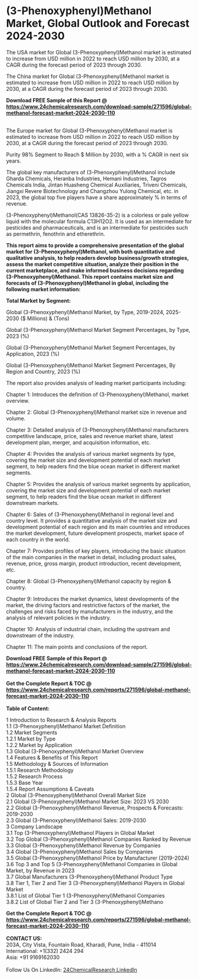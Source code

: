 <h1>(3-Phenoxyphenyl)Methanol Market, Global Outlook and Forecast 2024-2030</h1><p>The USA market for Global (3-Phenoxyphenyl)Methanol market is estimated to increase from USD million in 2022 to reach USD million by 2030, at a CAGR during the forecast period of 2023 through 2030.</p><p>
</p><p>The China market for Global (3-Phenoxyphenyl)Methanol market is estimated to increase from USD million in 2022 to reach USD million by 2030, at a CAGR during the forecast period of 2023 through 2030.</p><div><b>Download FREE Sample of this Report @ 
            <a href="https://www.24chemicalresearch.com/download-sample/271596/global-methanol-forecast-market-2024-2030-110">
            https://www.24chemicalresearch.com/download-sample/271596/global-methanol-forecast-market-2024-2030-110</a></b></div><br><p>
</p><p>The Europe market for Global (3-Phenoxyphenyl)Methanol market is estimated to increase from USD million in 2022 to reach USD million by 2030, at a CAGR during the forecast period of 2023 through 2030.</p><p>
Purity 98% Segment to Reach $ Million by 2030, with a % CAGR in next six years.</p><p>
The global key manufacturers of (3-Phenoxyphenyl)Methanol include Gharda Chemicals, Heranba Industries, Hemani Industries, Tagros Chemicals India, Jintan Huasheng Chemical Auxiliaries, Triveni Chemicals, Jiangxi Revere Biotechnology and Changzhou Yulong Chemical, etc. in 2023, the global top five players have a share approximately % in terms of revenue.</p><p>
(3-Phenoxyphenyl)Methanol(CAS 13826-35-2) is a colorless or pale yellow liquid with the molecular formula C13H12O2. It is used as an intermediate for pesticides and pharmaceuticals, and is an intermediate for pesticides such as permethrin, fenothrin and etherethrin.</p><p>
<strong>This report aims to provide a comprehensive presentation of the global market for (3-Phenoxyphenyl)Methanol, with both quantitative and qualitative analysis, to help readers develop business/growth strategies, assess the market competitive situation, analyze their position in the current marketplace, and make informed business decisions regarding (3-Phenoxyphenyl)Methanol. This report contains market size and forecasts of (3-Phenoxyphenyl)Methanol in global, including the following market information:</strong></p><p>
</p><p>
<strong>Total Market by Segment:</strong></p><p>
Global (3-Phenoxyphenyl)Methanol Market, by Type, 2019-2024, 2025-2030 ($ Millions) &amp; (Tons)</p><p>
Global (3-Phenoxyphenyl)Methanol Market Segment Percentages, by Type, 2023 (%)</p><p>
</p><p>
Global (3-Phenoxyphenyl)Methanol Market Segment Percentages, by Application, 2023 (%)</p><p>
</p><p>
Global (3-Phenoxyphenyl)Methanol Market Segment Percentages, By Region and Country, 2023 (%)</p><p>
</p><p>
The report also provides analysis of leading market participants including:</p><p>
</p><p>
</p><p>
Chapter 1: Introduces the definition of (3-Phenoxyphenyl)Methanol, market overview.</p><p>
Chapter 2: Global (3-Phenoxyphenyl)Methanol market size in revenue and volume.</p><p>
Chapter 3: Detailed analysis of (3-Phenoxyphenyl)Methanol manufacturers competitive landscape, price, sales and revenue market share, latest development plan, merger, and acquisition information, etc.</p><p>
Chapter 4: Provides the analysis of various market segments by type, covering the market size and development potential of each market segment, to help readers find the blue ocean market in different market segments.</p><p>
Chapter 5: Provides the analysis of various market segments by application, covering the market size and development potential of each market segment, to help readers find the blue ocean market in different downstream markets.</p><p>
Chapter 6: Sales of (3-Phenoxyphenyl)Methanol in regional level and country level. It provides a quantitative analysis of the market size and development potential of each region and its main countries and introduces the market development, future development prospects, market space of each country in the world.</p><p>
Chapter 7: Provides profiles of key players, introducing the basic situation of the main companies in the market in detail, including product sales, revenue, price, gross margin, product introduction, recent development, etc.</p><p>
Chapter 8: Global (3-Phenoxyphenyl)Methanol capacity by region &amp; country.</p><p>
Chapter 9: Introduces the market dynamics, latest developments of the market, the driving factors and restrictive factors of the market, the challenges and risks faced by manufacturers in the industry, and the analysis of relevant policies in the industry.</p><p>
Chapter 10: Analysis of industrial chain, including the upstream and downstream of the industry.</p><p>
Chapter 11: The main points and conclusions of the report.</p><div><b>Download FREE Sample of this Report @ 
            <a href="https://www.24chemicalresearch.com/download-sample/271596/global-methanol-forecast-market-2024-2030-110">
            https://www.24chemicalresearch.com/download-sample/271596/global-methanol-forecast-market-2024-2030-110</a></b></div><br><div><b>Get the Complete Report & TOC @ 
            <a href="https://www.24chemicalresearch.com/reports/271596/global-methanol-forecast-market-2024-2030-110">
            https://www.24chemicalresearch.com/reports/271596/global-methanol-forecast-market-2024-2030-110</a></b></div><br>
            <b>Table of Content:</b><p>1 Introduction to Research & Analysis Reports<br />
    1.1 (3-Phenoxyphenyl)Methanol Market Definition<br />
    1.2 Market Segments<br />
        1.2.1 Market by Type<br />
        1.2.2 Market by Application<br />
    1.3 Global (3-Phenoxyphenyl)Methanol Market Overview<br />
    1.4 Features & Benefits of This Report<br />
    1.5 Methodology & Sources of Information<br />
        1.5.1 Research Methodology<br />
        1.5.2 Research Process<br />
        1.5.3 Base Year<br />
        1.5.4 Report Assumptions & Caveats<br />
2 Global (3-Phenoxyphenyl)Methanol Overall Market Size<br />
    2.1 Global (3-Phenoxyphenyl)Methanol Market Size: 2023 VS 2030<br />
    2.2 Global (3-Phenoxyphenyl)Methanol Revenue, Prospects & Forecasts: 2019-2030<br />
    2.3 Global (3-Phenoxyphenyl)Methanol Sales: 2019-2030<br />
3 Company Landscape<br />
    3.1 Top (3-Phenoxyphenyl)Methanol Players in Global Market<br />
    3.2 Top Global (3-Phenoxyphenyl)Methanol Companies Ranked by Revenue<br />
    3.3 Global (3-Phenoxyphenyl)Methanol Revenue by Companies<br />
    3.4 Global (3-Phenoxyphenyl)Methanol Sales by Companies<br />
    3.5 Global (3-Phenoxyphenyl)Methanol Price by Manufacturer (2019-2024)<br />
    3.6 Top 3 and Top 5 (3-Phenoxyphenyl)Methanol Companies in Global Market, by Revenue in 2023<br />
    3.7 Global Manufacturers (3-Phenoxyphenyl)Methanol Product Type<br />
    3.8 Tier 1, Tier 2 and Tier 3 (3-Phenoxyphenyl)Methanol Players in Global Market<br />
        3.8.1 List of Global Tier 1 (3-Phenoxyphenyl)Methanol Companies<br />
        3.8.2 List of Global Tier 2 and Tier 3 (3-Phenoxyphenyl)Methano</p><div><b>Get the Complete Report & TOC @ 
            <a href="https://www.24chemicalresearch.com/reports/271596/global-methanol-forecast-market-2024-2030-110">
            https://www.24chemicalresearch.com/reports/271596/global-methanol-forecast-market-2024-2030-110</a></b></div><br><b>CONTACT US:</b><br>
            203A, City Vista, Fountain Road, Kharadi, Pune, India - 411014<br>
            International: +1(332) 2424 294<br>
            Asia: +91 9169162030 <br><br>
            Follow Us On LinkedIn: <a href="https://www.linkedin.com/company/24chemicalresearch/">24ChemicalResearch LinkedIn</a>